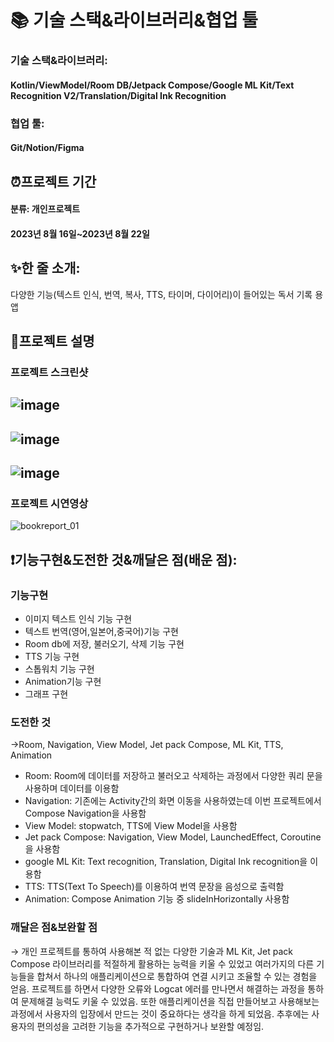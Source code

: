 <div><h1>📚 기술 스택&라이브러리&협업 툴</h1></div>  

### 기술 스택&라이브러리:  
#### Kotlin/ViewModel/Room DB/Jetpack Compose/Google ML Kit/Text Recognition V2/Translation/Digital Ink Recognition  
### 협업 툴:  
#### Git/Notion/Figma  

## ⏰프로젝트 기간  
####  분류: 개인프로젝트  
#### 2023년 8월 16일~2023년 8월 22일 

## ✨한 줄 소개:    
다양한 기능(텍스트 인식, 번역, 복사, TTS, 타이머, 다이어리)이 들어있는 독서 기록 용 앱  

## 📑프로젝트 설명  
### 프로젝트 스크린샷
![image](https://github.com/snowball9820/book-record-app/assets/124758100/a90602c4-a709-40a9-bdbb-7d2da36f6108)  
--------------------
![image](https://github.com/snowball9820/book-record-app/assets/124758100/9841c3ec-5e89-4878-aa16-79df55b2fa2d)  
--------------------
![image](https://github.com/snowball9820/book-record-app/assets/124758100/b9fe7d11-8bba-413f-b778-d403b5e43282)  
----------------------  
### 프로젝트 시연영상  
![bookreport_01](https://github.com/snowball9820/book-record-app/assets/124758100/22ce07ed-e780-425d-a336-e93c80eeb40f)

## ❗기능구현&도전한 것&깨달은 점(배운 점):  
### 기능구현  
- 이미지 텍스트 인식 기능 구현
- 텍스트 번역(영어,일본어,중국어)기능 구현
- Room db에 저장, 불러오기, 삭제 기능 구현
- TTS 기능 구현
- 스톱워치 기능 구현
- Animation기능 구현
- 그래프 구현
### 도전한 것  
→Room, Navigation, View Model, Jet pack Compose, ML Kit, TTS, Animation

- Room: Room에 데이터를 저장하고 불러오고 삭제하는 과정에서 다양한 쿼리 문을 사용하며 데이터를 이용함
- Navigation: 기존에는 Activity간의 화면 이동을 사용하였는데 이번 프로젝트에서 Compose Navigation을 사용함
- View Model: stopwatch, TTS에 View Model을 사용함
- Jet pack Compose: Navigation, View Model, LaunchedEffect, Coroutine을 사용함
- google ML Kit: Text recognition, Translation, Digital Ink recognition을 이용함
- TTS: TTS(Text To Speech)를 이용하여 번역 문장을 음성으로 출력함
- Animation: Compose Animation 기능 중 slideInHorizontally 사용함

### 깨달은 점&보완할 점  
→ 개인 프로젝트를 통하여 사용해본 적 없는 다양한 기술과 ML Kit, Jet pack Compose 라이브러리를 적절하게 활용하는 능력을 키울 수 있었고 여러가지의 다른 기능들을 합쳐서 하나의 애플리케이션으로 통합하여 연결 시키고 조율할 수 있는 경험을 얻음. 프로젝트를 하면서 다양한 오류와 Logcat 에러를 만나면서 해결하는 과정을 통하여 문제해결 능력도 키울 수 있었음. 또한 애플리케이션을 직접 만들어보고 사용해보는 과정에서 사용자의 입장에서 만드는 것이 중요하다는 생각을 하게 되었음. 추후에는 사용자의 편의성을 고려한 기능을 추가적으로 구현하거나 보완할 예정임.

